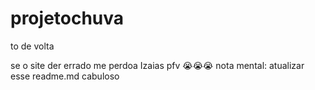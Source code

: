 # projetochuva
to de volta

se o site der errado me perdoa Izaias pfv 😭😭😭
nota mental: atualizar esse readme.md cabuloso
